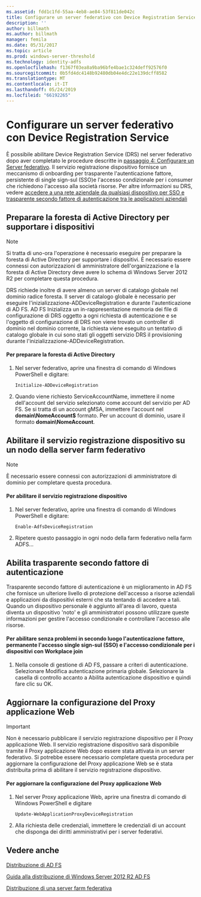 ```yaml
---
ms.assetid: fdd1c1fd-55aa-4eb8-ae84-53f811de042c
title: Configurare un server federativo con Device Registration Service
description: ''
author: billmath
ms.author: billmath
manager: femila
ms.date: 05/31/2017
ms.topic: article
ms.prod: windows-server-threshold
ms.technology: identity-adfs
ms.openlocfilehash: f1367f03ea8a9ba96bfe4bae1c324deff92576f0
ms.sourcegitcommit: 0b5fd4dc4148b92480db04e4dc22e139dcff8582
ms.translationtype: MT
ms.contentlocale: it-IT
ms.lasthandoff: 05/24/2019
ms.locfileid: "66192265"
---
```

# <a name="configure-a-federation-server-with-device-registration-service"></a>Configurare un server federativo con Device Registration Service

È possibile abilitare Device Registration Service \(DRS\) nel server federativo dopo aver completato le procedure descritte in [passaggio 4: Configurare un Server federativo](https://technet.microsoft.com/library/dn303424.aspx). Il servizio registrazione dispositivo fornisce un meccanismo di onboarding per trasparente l'autenticazione fattore, persistente di single sign\-sul \(SSO\)e l'accesso condizionale per i consumer che richiedono l'accesso alla società risorse. Per altre informazioni su DRS, vedere [accedere a una rete aziendale da qualsiasi dispositivo per SSO e trasparente secondo fattore di autenticazione tra le applicazioni aziendali](../../ad-fs/operations/Join-to-Workplace-from-Any-Device-for-SSO-and-Seamless-Second-Factor-Authentication-Across-Company-Applications.md)  
  
## <a name="prepare-your-active-directory-forest-to-support-devices"></a>Preparare la foresta di Active Directory per supportare i dispositivi  
  
> [!NOTE]  
> Si tratta di uno\-ora l'operazione è necessario eseguire per preparare la foresta di Active Directory per supportare i dispositivi. È necessario essere connessi con autorizzazioni di amministratore dell'organizzazione e la foresta di Active Directory deve avere lo schema di Windows Server 2012 R2 per completare questa procedura.  
>   
> DRS richiede inoltre di avere almeno un server di catalogo globale nel dominio radice foresta. Il server di catalogo globale è necessario per eseguire l'inizializzazione\-ADDeviceRegistration e durante l'autenticazione di AD FS. AD FS Inizializza un in\-rappresentazione memoria dei file di configurazione di DRS oggetto a ogni richiesta di autenticazione e se l'oggetto di configurazione di DRS non viene trovato un controller di dominio nel dominio corrente, la richiesta viene eseguito un tentativo di catalogo globale in cui sono stati gli oggetti servizio DRS il provisioning durante l'inizializzazione\-ADDeviceRegistration.  
  
#### <a name="to-prepare-the-active-directory-forest"></a>Per preparare la foresta di Active Directory  
  
1.  Nel server federativo, aprire una finestra di comando di Windows PowerShell e digitare:  
  
    ```  
    Initialize-ADDeviceRegistration  
    ```  
  
2.  Quando viene richiesto ServiceAccountName, immettere il nome dell'account del servizio selezionato come account del servizio per AD FS.  Se si tratta di un account gMSA, immettere l'account nel **domain\\NomeAccount$** formato. Per un account di dominio, usare il formato **domain\\NomeAccount**.  
  
## <a name="enable-device-registration-service-on-a-federation-server-farm-node"></a>Abilitare il servizio registrazione dispositivo su un nodo della server farm federativo  
  
> [!NOTE]  
> È necessario essere connessi con autorizzazioni di amministratore di dominio per completare questa procedura.  
  
#### <a name="to-enable-device-registration-service"></a>Per abilitare il servizio registrazione dispositivo  
  
1.  Nel server federativo, aprire una finestra di comando di Windows PowerShell e digitare:  
  
    ```  
    Enable-AdfsDeviceRegistration  
    ```  
  
2.  Ripetere questo passaggio in ogni nodo della farm federativo nella farm ADFS...  
  
## <a name="enable-seamless-second-factor-authentication"></a>Abilita trasparente secondo fattore di autenticazione  
Trasparente secondo fattore di autenticazione è un miglioramento in AD FS che fornisce un ulteriore livello di protezione dell'accesso a risorse aziendali e applicazioni da dispositivi esterni che sta tentando di accedere a tali. Quando un dispositivo personale è aggiunto all'area di lavoro, questa diventa un dispositivo 'noto' e gli amministratori possono utilizzare queste informazioni per gestire l'accesso condizionale e controllare l'accesso alle risorse.  
  
#### <a name="to-enable-seamless-second-factor-authentication-persistent-single-sign-on-sso-and-conditional-access-for-workplace-joined-devices"></a>Per abilitare senza problemi in secondo luogo l'autenticazione fattore, permanente l'accesso single sign\-sul \(SSO\) e l'accesso condizionale per i dispositivi con Workplace join  
  
1.  Nella console di gestione di AD FS, passare a criteri di autenticazione. Selezionare Modifica autenticazione primaria globale. Selezionare la casella di controllo accanto a Abilita autenticazione dispositivo e quindi fare clic su OK.  
  
## <a name="update-the-web-application-proxy-configuration"></a>Aggiornare la configurazione del Proxy applicazione Web  
  
> [!IMPORTANT]  
> Non è necessario pubblicare il servizio registrazione dispositivo per il Proxy applicazione Web.  Il servizio registrazione dispositivo sarà disponibile tramite il Proxy applicazione Web dopo essere stata attivata in un server federativo.  Si potrebbe essere necessario completare questa procedura per aggiornare la configurazione del Proxy applicazione Web se è stata distribuita prima di abilitare il servizio registrazione dispositivo.  
  
#### <a name="to-update-the-web-application-proxy-configuration"></a>Per aggiornare la configurazione del Proxy applicazione Web  
  
1.  Nel server Proxy applicazione Web, aprire una finestra di comando di Windows PowerShell e digitare  
  
    ```  
    Update-WebApplicationProxyDeviceRegistration  
    ```  
  
2.  Alla richiesta delle credenziali, immettere le credenziali di un account che disponga dei diritti amministrativi per i server federativi.  
  
## <a name="see-also"></a>Vedere anche 

[Distribuzione di AD FS](../../ad-fs/AD-FS-Deployment.md)  

[Guida alla distribuzione di Windows Server 2012 R2 AD FS](../../ad-fs/deployment/Windows-Server-2012-R2-AD-FS-Deployment-Guide.md)  
 
[Distribuzione di una server farm federativa](../../ad-fs/deployment/Deploying-a-Federation-Server-Farm.md)  
  

